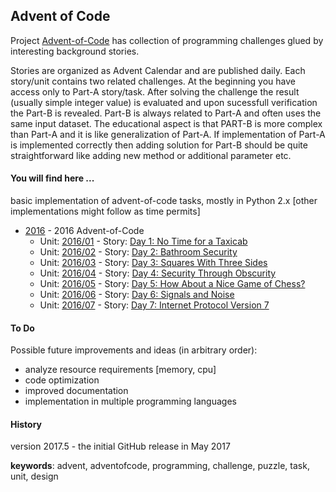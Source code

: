 ## Advent of Code
 
Project [Advent-of-Code](http://adventofcode.com/ "Advent of Code Homepage") has collection of programming challenges glued by interesting background stories.

 Stories are organized as Advent Calendar and are published daily. Each story/unit contains two related challenges.
 At the beginning you have access only to Part-A story/task. After solving the challenge the result (usually simple integer value) 
 is evaluated and upon sucessfull verification the Part-B is revealed. Part-B is always related to Part-A and often
 uses the same input dataset. The educational aspect is that PART-B is more complex than Part-A and it is like generalization of Part-A. 
 If implementation of Part-A is implemented correctly then adding solution for Part-B should be quite straightforward like adding new method or
 additional parameter etc.
 
 
#### You will find here ... 
basic implementation of advent-of-code tasks, mostly in Python 2.x [other implementations might follow as time permits] 

* [2016](2016/) - 2016 Advent-of-Code 
     * Unit: [2016/01](2016/01/) - Story: [ Day 1: No Time for a Taxicab ](http://adventofcode.com/2016/day/1)
     * Unit: [2016/02](2016/02/) - Story: [ Day 2: Bathroom Security ](http://adventofcode.com/2016/day/2)
     * Unit: [2016/03](2016/03/) - Story: [ Day 3: Squares With Three Sides ](http://adventofcode.com/2016/day/3)
     * Unit: [2016/04](2016/04/) - Story: [ Day 4: Security Through Obscurity ](http://adventofcode.com/2016/day/4)
     * Unit: [2016/05](2016/05/) - Story: [ Day 5: How About a Nice Game of Chess? ](http://adventofcode.com/2016/day/5)
     * Unit: [2016/06](2016/06/) - Story: [ Day 6: Signals and Noise ](http://adventofcode.com/2016/day/6)
     * Unit: [2016/07](2016/07/) - Story: [ Day 7: Internet Protocol Version 7 ](http://adventofcode.com/2016/day/7)

#### To Do
Possible future improvements and ideas (in arbitrary order):
* analyze resource requirements [memory, cpu]
* code optimization
* improved documentation
* implementation in multiple programming languages

#### History
 version 2017.5 - the initial GitHub release in May 2017

**keywords**: advent, adventofcode, programming, challenge, puzzle, task, unit, design

